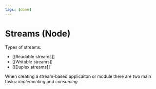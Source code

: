 ```yaml
---
tags: [done]
---
```


# Streams (Node)

Types of streams:

- [[Readable streams]]
- [[Writable streams]]
- [[Duplex streams]]

When creating a stream-based applicaiton or module there are two main tasks: _implementing_ and _consuming_

<!--

---

- https://github.com/substack/stream-handbook
- [# Node.js Streams: Everything you need to know](https://www.freecodecamp.org/news/node-js-streams-everything-you-need-to-know-c9141306be93/)
- https://www.freecodecamp.org/news/understanding-the-javascript-call-stack-861e41ae61d4/
- https://nodejs.org/en/docs/guides/
- https://nodejs.org/api/stream.html
- https://livebook.manning.com/book/node-js-in-practice/chapter-5/
- https://www.freecodecamp.org/news/node-js-streams-everything-you-need-to-know-c9141306be93/
- https://flaviocopes.com/nodejs-streams/
-->

